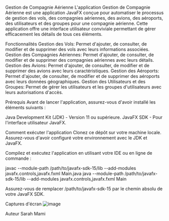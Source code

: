 Gestion de Compagnie Aérienne
L'application Gestion de Compagnie Aérienne est une application JavaFX conçue pour automatiser le processus de gestion des vols, 
des compagnies aériennes, des avions, des aéroports, des utilisateurs et des groupes pour une compagnie aérienne. Cette application 
offre une interface utilisateur conviviale permettant de gérer efficacement les détails de tous ces éléments.

Fonctionnalités
Gestion des Vols: Permet d'ajouter, de consulter, de modifier et de supprimer des vols avec leurs informations associées.
Gestion des Compagnies Aériennes: Permet d'ajouter, de consulter, de modifier et de supprimer des compagnies aériennes avec leurs détails.
Gestion des Avions: Permet d'ajouter, de consulter, de modifier et de supprimer des avions avec leurs caractéristiques.
Gestion des Aéroports: Permet d'ajouter, de consulter, de modifier et de supprimer des aéroports avec leurs données géographiques.
Gestion des Utilisateurs et des Groupes: Permet de gérer les utilisateurs et les groupes d'utilisateurs avec leurs autorisations d'accès.


Prérequis
Avant de lancer l'application, assurez-vous d'avoir installé les éléments suivants :

Java Development Kit (JDK) - Version 11 ou supérieure.
JavaFX SDK - Pour l'interface utilisateur JavaFX.

Comment exécuter l'application
Clonez ce dépôt sur votre machine locale.
Assurez-vous d'avoir configuré votre environnement avec le JDK et JavaFX.


Compilez et exécutez l'application en utilisant votre IDE ou en ligne de commande :

javac --module-path /path/to/javafx-sdk-15/lib --add-modules javafx.controls,javafx.fxml Main.java
java --module-path /path/to/javafx-sdk-15/lib --add-modules javafx.controls,javafx.fxml Main

Assurez-vous de remplacer /path/to/javafx-sdk-15 par le chemin absolu de votre JavaFX SDK.

Captures d'écran
![image](https://github.com/sarramami2001/EspritBooking/assets/99014698/80a8a82a-f2d2-47dc-a05b-fbb1db4c9ff9)


Auteur
Sarah Mami

